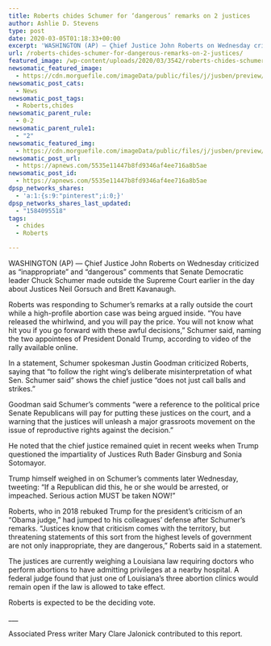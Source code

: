```yaml
---
title: Roberts chides Schumer for ‘dangerous’ remarks on 2 justices
author: Ashlie D. Stevens
type: post
date: 2020-03-05T01:18:33+00:00
excerpt: 'WASHINGTON (AP) — Çhief Justice John Roberts on Wednesday criticized as “inappropriate” and “dangerous” comments that Senate Democratic leader Chuck Schumer made outside the Supreme Court earlier in the day about Justices Neil Gorsuch and Brett Kavanaugh.Roberts was responding to Schumer’s remarks at a rally outside the court while a high-profile abortion case was being&hellip;'
url: /roberts-chides-schumer-for-dangerous-remarks-on-2-justices/
featured_image: /wp-content/uploads/2020/03/3542/roberts-chides-schumer-for-dangerous-remarks-on-2-justices.jpg
newsomatic_featured_image:
  - https://cdn.morguefile.com/imageData/public/files/j/jusben/preview/fldr_2010_04_25/file8101272197734.jpg
newsomatic_post_cats:
  - News
newsomatic_post_tags:
  - Roberts,chides
newsomatic_parent_rule:
  - 0-2
newsomatic_parent_rule1:
  - "2"
newsomatic_featured_img:
  - https://cdn.morguefile.com/imageData/public/files/j/jusben/preview/fldr_2010_04_25/file8101272197734.jpg
newsomatic_post_url:
  - https://apnews.com/5535e11447b8fd9346af4ee716a8b5ae
newsomatic_post_id:
  - https://apnews.com/5535e11447b8fd9346af4ee716a8b5ae
dpsp_networks_shares:
  - 'a:1:{s:9:"pinterest";i:0;}'
dpsp_networks_shares_last_updated:
  - "1584095518"
tags:
  - chides
  - Roberts

---
```

<div class="Article" data-key="article">
  <p class="Component-root-0-2-76 Component-p-0-2-68">
    WASHINGTON (AP) — Çhief Justice John Roberts on Wednesday criticized as “inappropriate” and “dangerous” comments that Senate Democratic leader Chuck Schumer made outside the Supreme Court earlier in the day about Justices Neil Gorsuch and Brett Kavanaugh.
  </p>
  
  <p class="Component-root-0-2-76 Component-p-0-2-68">
    Roberts was responding to Schumer’s remarks at a rally outside the court while a high-profile abortion case<!-- --> was being argued inside. “You have released the whirlwind, and you will pay the price. You will not know what hit you if you go forward with these awful decisions,” Schumer said, naming the two appointees of President Donald Trump, according to video of the rally available online.
  </p>
  
  <div data-key="ad-placeholder" id="div-gpt-ad-1470255291270-0" class="DFPSlot Component-dfp-0-2-72 Component-ad-0-2-39">
  </div>
  
  <p class="Component-root-0-2-76 Component-p-0-2-68">
    In a statement, Schumer spokesman Justin Goodman criticized Roberts, saying that “to follow the right wing’s deliberate misinterpretation of what Sen. Schumer said” shows the chief justice “does not just call balls and strikes.”
  </p>
  
  <p class="Component-root-0-2-76 Component-p-0-2-68">
    Goodman said Schumer’s comments “were a reference to the political price Senate Republicans will pay for putting these justices on the court, and a warning that the justices will unleash a major grassroots movement on the issue of reproductive rights against the decision.”
  </p>
  
  <p class="Component-root-0-2-76 Component-p-0-2-68">
    He noted that the chief justice remained quiet in recent weeks when Trump questioned the impartiality of Justices Ruth Bader Ginsburg and Sonia Sotomayor.
  </p>
  
  <p class="Component-root-0-2-76 Component-p-0-2-68">
    Trump himself weighed in on Schumer’s comments later Wednesday, tweeting: “If a Republican did this, he or she would be arrested, or impeached. Serious action MUST be taken NOW!”
  </p>
  
  <p class="Component-root-0-2-76 Component-p-0-2-68">
    Roberts, who in 2018 rebuked Trump for the president’s criticism <!-- --> of an “Obama judge,” had jumped to his colleagues’ defense after Schumer’s remarks. “Justices know that criticism comes with the territory, but threatening statements of this sort from the highest levels of government are not only inappropriate, they are dangerous,” Roberts said in a statement.
  </p>
  
  <p class="Component-root-0-2-76 Component-p-0-2-68">
    The justices are currently weighing a Louisiana law requiring doctors who perform abortions to have admitting privileges at a nearby hospital. A federal judge found that just one of Louisiana’s three abortion clinics would remain open if the law is allowed to take effect.
  </p>
  
  <p class="Component-root-0-2-76 Component-p-0-2-68">
    Roberts is expected to be the deciding vote.
  </p>
  
  <p class="Component-root-0-2-76 Component-p-0-2-68">
    ___
  </p>
  
  <p class="Component-root-0-2-76 Component-p-0-2-68">
    Associated Press writer Mary Clare Jalonick contributed to this report.
  </p>
</div>